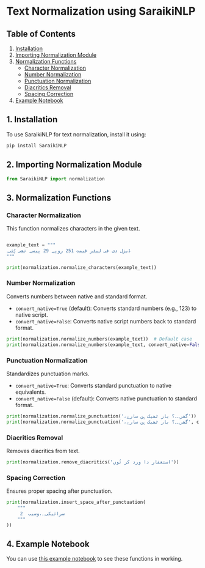 # Text Normalization using SaraikiNLP

## Table of Contents
1. [Installation](#1-installation)
2. [Importing Normalization Module](#2-importing-normalization-module)
3. [Normalization Functions](#3-normalization-functions)
   - [Character Normalization](#character-normalization)
   - [Number Normalization](#number-normalization)
   - [Punctuation Normalization](#punctuation-normalization)
   - [Diacritics Removal](#diacritics-removal)
   - [Spacing Correction](#spacing-correction)
4. [Example Notebook](#4-example-notebook)

## 1. Installation
To use SaraikiNLP for text normalization, install it using:
```python
pip install SaraikiNLP
```

## 2. Importing Normalization Module
```python
from SaraikiNLP import normalization
```
## 3. Normalization Functions

### Character Normalization
This function normalizes characters in the given text.
```python

example_text = """
ڈیزل دی فی لیٹر قیمت 251 روپے 29 پیسے تھی ڳئی۔
"""

print(normalization.normalize_characters(example_text))
```

### Number Normalization
Converts numbers between native and standard format.

- `convert_native=True` (default): Converts standard numbers (e.g., 123) to native script.
- `convert_native=False`: Converts native script numbers back to standard format.

```python
print(normalization.normalize_numbers(example_text))  # Default case
print(normalization.normalize_numbers(example_text, convert_native=False))
```

### Punctuation Normalization
Standardizes punctuation marks.

- `convert_native=True`: Converts standard punctuation to native equivalents.
- `convert_native=False` (default): Converts native punctuation to standard format.

```python
print(normalization.normalize_punctuation('،گھر۔۔۔؟ بار ٹھیک ہِن سارے'))  # Default case
print(normalization.normalize_punctuation('،گھر۔۔۔؟ بار ٹھیک ہِن سارے', convert_native=True))
```

### Diacritics Removal
Removes diacritics from text.
```python
print(normalization.remove_diacritics('استغفار دا وِرد کر تُوں'))
```

### Spacing Correction
Ensures proper spacing after punctuation.
```python
print(normalization.insert_space_after_punctuation(
    """
     2  سرائیکی۔۔،وسیب
    """
))
```

## 4. Example Notebook
You can use [this example notebook](https://github.com/SaraikiNLP/SaraikiNLP/blob/main/Notebooks/normalization.ipynb) to see these functions in working.
